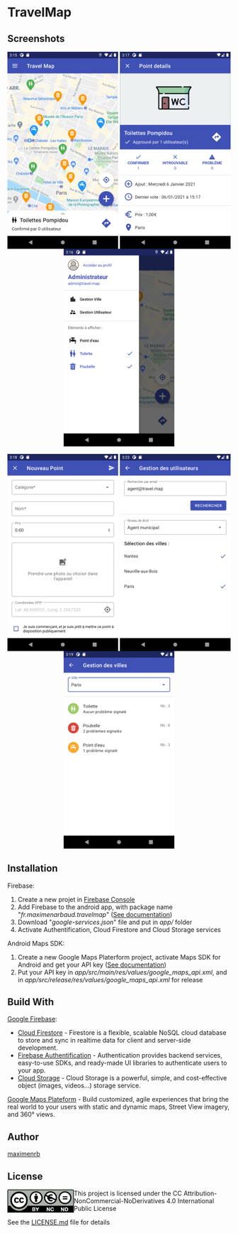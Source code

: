 # TravelMap

## Screenshots
<img align="left" width= "250" alt="Screenshot 1" src="https://raw.githubusercontent.com/maximenrb/TravelMap/master/screenshots/Screenshot_1609946144.png">

<img align="right" width= "250" alt="Screenshot 3" src="https://raw.githubusercontent.com/maximenrb/TravelMap/master/screenshots/Screenshot_1609946240.png">

<p align="center">
  <img width="250" alt="Screenshot 2" src="https://raw.githubusercontent.com/maximenrb/TravelMap/master/screenshots/Screenshot_1609946183.png">
</p>
<img align="left" width= "250" alt="Screenshot 4" src="https://raw.githubusercontent.com/maximenrb/TravelMap/master/screenshots/Screenshot_1609946303.png">

<img align="right" width= "250" alt="Screenshot 6" src="https://raw.githubusercontent.com/maximenrb/TravelMap/master/screenshots/Screenshot_1609946597.png">

<p align="center">
  <img width="250" alt="Screenshot 5" src="https://raw.githubusercontent.com/maximenrb/TravelMap/master/screenshots/Screenshot_1609946348.png">
</p>

## Installation
Firebase:
1. Create a new projet in [Firebase Console](https://console.firebase.google.com/u/0/)
2. Add Firebase to the android app, with package name "*fr.maximenarbaud.travelmap*" ([See documentation](https://firebase.google.com/docs/android/setup?authuser=0))
3. Download "*google-services.json*" file and put in *app/* folder
4. Activate Authentification, Cloud Firestore and Cloud Storage services

Android Maps SDK:
1. Create a new Google Maps Platerform project, activate Maps SDK for Android and get your API key ([See documentation](https://developers.google.com/maps/gmp-get-started))
2. Put your API key in *app/src/main/res/values/google_maps_api.xml*, and in  *app/src/release/res/values/google_maps_api.xml* for release 

## Build With
[Google Firebase](https://firebase.google.com/):
* [Cloud Firestore](https://firebase.google.com/products/firestore) - Firestore is a flexible, scalable NoSQL cloud database to store and sync in realtime data for client and server-side development.
* [Firebase Authentification](https://firebase.google.com/products/auth) -  Authentication provides backend services, easy-to-use SDKs, and ready-made UI libraries to authenticate users to your app.
* [Cloud Storage](https://firebase.google.com/products/storage) - Cloud Storage is a powerful, simple, and cost-effective object (images, videos...) storage service.

[Google Maps Plateform](https://cloud.google.com/maps-platform/maps?hl=fr) - Build customized, agile experiences that bring the real world to your users with static and dynamic maps, Street View imagery, and 360° views.

## Author
[maximenrb](https://github.com/maximenrb)

## License

<img align="left" width= "150" alt="CC Attribution-NonCommercial-NoDerivatives 4.0 International Public License Logo" src="https://raw.githubusercontent.com/maximenrb/TravelMap/master/screenshots/by-nc-nd.eu.png">

This project is licensed under the CC Attribution-NonCommercial-NoDerivatives 4.0 International Public License

See the [LICENSE.md](https://github.com/maximenrb/TravelMap/blob/master/LICENSE.md) file for details

